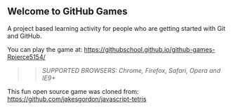 ## Welcome to GitHub Games

A project based learning activity for people who are getting started with Git and GitHub.

You can play the game at: https://githubschool.github.io/github-games-Rpierce5154/

>> _*SUPPORTED BROWSERS*: Chrome, Firefox, Safari, Opera and IE9+_

This fun open source game was cloned from: https://github.com/jakesgordon/javascript-tetris

